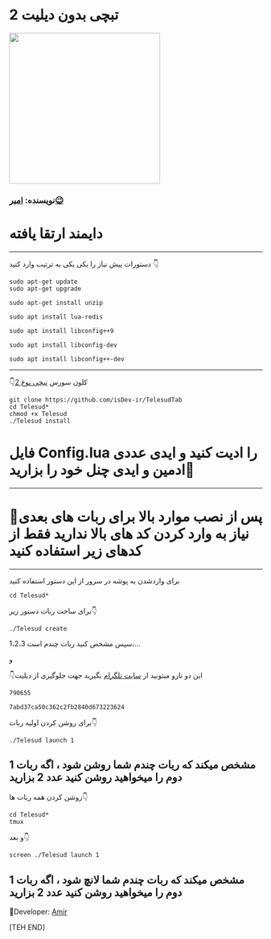 # **تبچی بدون دیلیت 2** #

<div align="New Tabchi"><a href="https://t.me/amir_sezar"><img src="http://s7.picofile.com/file/8376847268/IMG_20190318_150548_178.jpg" width="300"></a></div>

### نویسنده: [امیر😉](https://t.me/amir_sezar)

# دایمند ارتقا یافته
---------------------------------
دستورات پیش نیاز را یکی یکی به ترتیب وارد کنید 👇
```
sudo apt-get update
sudo apt-get upgrade

sudo apt-get install unzip

sudo apt install lua-redis

sudo apt install libconfig++9

sudo apt install libconfig-dev

sudo apt install libconfig++-dev
```
-------------------
👇کلون سورس [تبچی نوع 2](https://t.me/isdevTab)
```
git clone https://github.com/isDev-ir/TelesudTab
cd Telesud*
chmod +x Telesud
./Telesud install
```
 # فایل Config.lua را ادیت کنید و ایدی عددی ادمین و ایدی چنل خود را بزارید📌
-------------------
# 📌پس از نصب موارد بالا برای ربات های بعدی نیاز به وارد کردن کد های بالا ندارید فقط از کدهای زیر استفاده کنید
-------------------
برای واردشدن به پوشه در سرور از این دستور استفاده کنید
```
cd Telesud*
```

برای ساخت ربات دستور زیر👇
```
./Telesud create
```
سپس مشخص کنید ربات چندم است 1،2،3،...
 
و

👇این دو تارو میتونید از [سایت تلگرام](https://my.telegram.org/auth) بگیرید جهت جلوگیری از دیلیت
```
790655

7abd37ca50c362c2fb2840d673223624
```
برای روشن کردن اولیه ربات👇
```
./Telesud launch 1
```
1 مشخص میکند که ربات چندم شما روشن شود ، اگه ربات دوم را میخواهید روشن کنید عدد 2 بزارید
-------------------
 روشن کردن همه ربات ها👇
```
cd Telesud*
tmux
```
و بعد👇
```
screen ./Telesud launch 1
```
1 مشخص میکند که ربات چندم شما لانچ شود ، اگه ربات دوم را میخواهید روشن کنید عدد 2 بزارید
-------------------
🚪Developer: [Amir](https://t.me/amir_sezar)

[TEH END]
